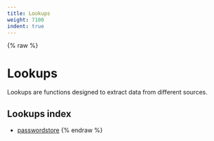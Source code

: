 ```yaml
---
title: Lookups
weight: 7100
indent: true
---
```


{% raw %}
# Lookups

Lookups are functions designed to extract data from different sources.

## Lookups index

- [passwordstore](./passwordstore.html)
{% endraw %}